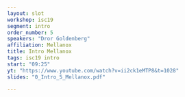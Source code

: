 ```yaml
---
layout: slot
workshop: isc19
segment: intro
order_number: 5
speakers: "Dror Goldenberg"
affiliation: Mellanox
title: Intro Mellanox
tags: isc19 intro
start: "09:25"
yt: "https://www.youtube.com/watch?v=ii2ck1eMTP8&t=1028"
slides: "0_Intro_5_Mellanox.pdf"

---
```

